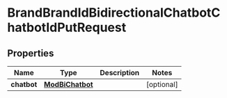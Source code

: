 

# BrandBrandIdBidirectionalChatbotChatbotIdPutRequest


## Properties

| Name | Type | Description | Notes |
|------------ | ------------- | ------------- | -------------|
|**chatbot** | [**ModBiChatbot**](ModBiChatbot.md) |  |  [optional] |



